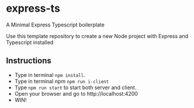 # express-ts
A Minimal Express Typescript boilerplate

Use this template repository to create a new Node project with Express and Typescript installed

## Instructions

* Type in terminal `npm install`.
* Type in terminal npm `npm run i-client`
* Type `npm run start` to start both server and client.
* Open your browser and go to http://localhost:4200
* WIN!
